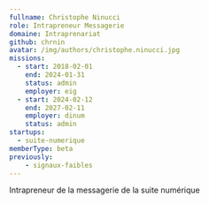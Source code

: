 ```yaml
---
fullname: Christophe Ninucci
role: Intrapreneur Messagerie
domaine: Intraprenariat
github: chrnin
avatar: /img/authors/christophe.ninucci.jpg
missions:
  - start: 2018-02-01
    end: 2024-01-31
    status: admin
    employer: eig
  - start: 2024-02-12
    end: 2027-02-11
    employer: dinum
    status: admin
startups:
  - suite-numerique
memberType: beta
previously:
    - signaux-faibles
---
```


Intrapreneur de la messagerie de la suite numérique
